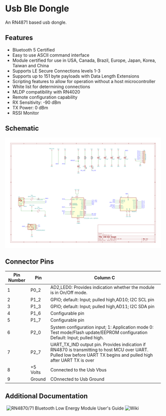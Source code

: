 # Usb Ble Dongle

An RN4871 based usb dongle.

## Features

* Bluetooth 5 Certified
* Easy to use ASCII command interface
* Module certified for use in USA, Canada, Brazil, Europe, Japan, Korea, Taiwan and China
* Supports LE Secure Connections levels 1-3
* Supports up to 151 byte payloads with Data Length Extensions
* Scripting features to allow for operation without a host microcontroller
* White list for determining connections
* MLDP compatibility with RN4020
* Remote configuration capability
* RX Sensitivity: -90 dBm
* TX Power: 0 dBm
* RSSI Monitor

## Schematic

![UsbBleDongle](docs/UsbBleDongle.svg)

## Connector Pins

Pin Number | Pin | Column C
---------|----------|---------
 1 | P0_2 | AD2,LED0: Provides indication whether the module is in On/Off mode.
 2 | P1_2 | GPIO; default: Input; pulled high,AD10; I2C SCL pin
 3 | P1_3 | GPIO; default: Input; pulled high,AD11; I2C SDA pin
 4 | P1_6 | Configurable pin
 5 | P1_7 | Configurable pin
 6 | P2_0 | System configuration input; 1: Application mode 0: Test mode/Flash update/EEPROM configuration Default: Input; pulled high.
 7 | P2_7 | UART_TX_IND output pin. Provides indication if RN4870 is transmitting to host MCU over UART. Pulled low before UART TX begins and pulled high after UART TX is over
 8 | +5 Volts | Connected to the Usb Vbus
 9 | Ground | COnnected to Usb Ground

## Additional Documentation

![]()
![RN4870/71 Bluetooth Low Energy Module User's Guide]()
![Wiki](https://github.com/Axiologix-Technologies/Usb-Ble-Dongle/wiki)
